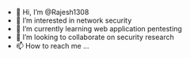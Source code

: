 - 👋 Hi, I’m @Rajesh1308
- 👀 I’m interested in network security
- 🌱 I’m currently learning web application pentesting
- 💞️ I’m looking to collaborate on security research
- 📫 How to reach me ...

<!---
Rajesh1308/Rajesh1308 is a ✨ special ✨ repository because its `README.md` (this file) appears on your GitHub profile.
You can click the Preview link to take a look at your changes.
--->
